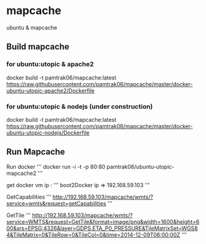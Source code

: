 mapcache
========

ubuntu &amp; mapcache

## Build mapcache 

### for ubuntu:utopic & apache2
docker build -t pamtrak06/mapcache:latest https://raw.githubusercontent.com/pamtrak06/mapcache/master/docker-ubuntu-utopic-apache2/Dockerfile

### for ubuntu:utopic & nodejs (under construction)
docker build -t pamtrak06/mapcache:latest https://raw.githubusercontent.com/pamtrak06/mapcache/master/docker-ubuntu-utopic-nodejs/Dockerfile

## Run Mapcache

Run docker
'''
docker run -i -t -p 80:80 pamtrak06/ubuntu-utopic-mapcache2
'''

get docker vm ip : 
'''
boot2Docker ip => 192.168.59.103
'''

GetCapabilities
'''
http://192.168.59.103/mapcache/wmts/?service=wmts&request=getCapabilities
'''

GetTile
'''
http://192.168.59.103/mapcache/wmts/?service=WMTS&request=GetTile&format=image/png&width=1600&height=600&srs=EPSG:4326&layer=GDPS.ETA_P0_PRESSURE&TileMatrixSet=WGS84&TileMatrix=0&TileRow=0&TileCol=0&time=2014-12-09T06:00:00Z
'''
